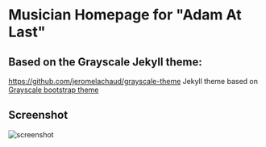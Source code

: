 Musician Homepage for "Adam At Last"
=========================

## Based on the Grayscale Jekyll theme:
https://github.com/jeromelachaud/grayscale-theme
Jekyll theme based on [Grayscale bootstrap theme ](http://ironsummitmedia.github.io/startbootstrap-grayscale/)

## Screenshot
![screenshot](https://raw.githubusercontent.com/jeromelachaud/grayscale-theme/master/screenshot.png)
